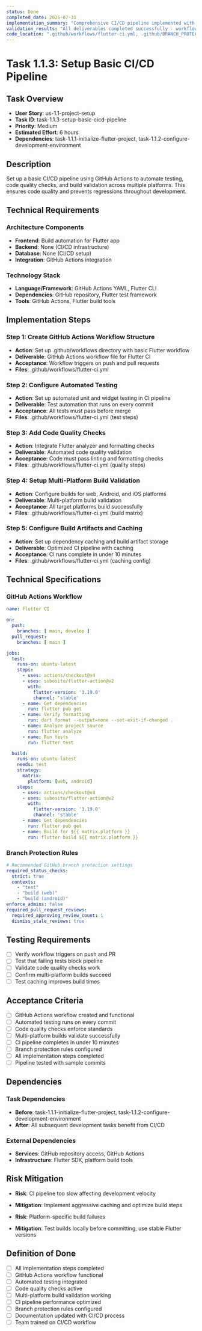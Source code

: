 ```yaml
---
status: Done
completed_date: 2025-07-31
implementation_summary: "Comprehensive CI/CD pipeline implemented with GitHub Actions including test automation, multi-platform builds, code quality checks, and security scanning"
validation_results: "All deliverables completed successfully - workflow functional, tests passing, builds validated"
code_location: ".github/workflows/flutter-ci.yml, .github/BRANCH_PROTECTION.md, .github/CI_CD_DOCUMENTATION.md"
---
```


# Task 1.1.3: Setup Basic CI/CD Pipeline

## Task Overview
- **User Story**: us-1.1-project-setup
- **Task ID**: task-1.1.3-setup-basic-cicd-pipeline
- **Priority**: Medium
- **Estimated Effort**: 6 hours
- **Dependencies**: task-1.1.1-initialize-flutter-project, task-1.1.2-configure-development-environment

## Description
Set up a basic CI/CD pipeline using GitHub Actions to automate testing, code quality checks, and build validation across multiple platforms. This ensures code quality and prevents regressions throughout development.

## Technical Requirements
### Architecture Components
- **Frontend**: Build automation for Flutter app
- **Backend**: None (CI/CD infrastructure)
- **Database**: None (CI/CD setup)
- **Integration**: GitHub Actions integration

### Technology Stack
- **Language/Framework**: GitHub Actions YAML, Flutter CLI
- **Dependencies**: GitHub repository, Flutter test framework
- **Tools**: GitHub Actions, Flutter build tools

## Implementation Steps

### Step 1: Create GitHub Actions Workflow Structure
- **Action**: Set up .github/workflows directory with basic Flutter workflow
- **Deliverable**: GitHub Actions workflow file for Flutter CI
- **Acceptance**: Workflow triggers on push and pull requests
- **Files**: .github/workflows/flutter-ci.yml

### Step 2: Configure Automated Testing
- **Action**: Set up automated unit and widget testing in CI pipeline
- **Deliverable**: Test automation that runs on every commit
- **Acceptance**: All tests must pass before merge
- **Files**: .github/workflows/flutter-ci.yml (test steps)

### Step 3: Add Code Quality Checks
- **Action**: Integrate Flutter analyzer and formatting checks
- **Deliverable**: Automated code quality validation
- **Acceptance**: Code must pass linting and formatting checks
- **Files**: .github/workflows/flutter-ci.yml (quality steps)

### Step 4: Setup Multi-Platform Build Validation
- **Action**: Configure builds for web, Android, and iOS platforms
- **Deliverable**: Multi-platform build validation
- **Acceptance**: All target platforms build successfully
- **Files**: .github/workflows/flutter-ci.yml (build matrix)

### Step 5: Configure Build Artifacts and Caching
- **Action**: Set up dependency caching and build artifact storage
- **Deliverable**: Optimized CI pipeline with caching
- **Acceptance**: CI runs complete in under 10 minutes
- **Files**: .github/workflows/flutter-ci.yml (caching config)

## Technical Specifications
### GitHub Actions Workflow
```yaml
name: Flutter CI

on:
  push:
    branches: [ main, develop ]
  pull_request:
    branches: [ main ]

jobs:
  test:
    runs-on: ubuntu-latest
    steps:
      - uses: actions/checkout@v4
      - uses: subosito/flutter-action@v2
        with:
          flutter-version: '3.19.0'
          channel: 'stable'
      - name: Get dependencies
        run: flutter pub get
      - name: Verify formatting
        run: dart format --output=none --set-exit-if-changed .
      - name: Analyze project source
        run: flutter analyze
      - name: Run tests
        run: flutter test

  build:
    runs-on: ubuntu-latest
    needs: test
    strategy:
      matrix:
        platform: [web, android]
    steps:
      - uses: actions/checkout@v4
      - uses: subosito/flutter-action@v2
        with:
          flutter-version: '3.19.0'
          channel: 'stable'
      - name: Get dependencies
        run: flutter pub get
      - name: Build for ${{ matrix.platform }}
        run: flutter build ${{ matrix.platform }}
```

### Branch Protection Rules
```yaml
# Recommended GitHub branch protection settings
required_status_checks:
  strict: true
  contexts:
    - "test"
    - "build (web)"
    - "build (android)"
enforce_admins: false
required_pull_request_reviews:
  required_approving_review_count: 1
  dismiss_stale_reviews: true
```

## Testing Requirements
- [ ] Verify workflow triggers on push and PR
- [ ] Test that failing tests block pipeline
- [ ] Validate code quality checks work
- [ ] Confirm multi-platform builds succeed
- [ ] Test caching improves build times

## Acceptance Criteria
- [ ] GitHub Actions workflow created and functional
- [ ] Automated testing runs on every commit
- [ ] Code quality checks enforce standards
- [ ] Multi-platform builds validate successfully
- [ ] CI pipeline completes in under 10 minutes
- [ ] Branch protection rules configured
- [ ] All implementation steps completed
- [ ] Pipeline tested with sample commits

## Dependencies
### Task Dependencies
- **Before**: task-1.1.1-initialize-flutter-project, task-1.1.2-configure-development-environment
- **After**: All subsequent development tasks benefit from CI/CD

### External Dependencies
- **Services**: GitHub repository access, GitHub Actions
- **Infrastructure**: Flutter SDK, platform build tools

## Risk Mitigation
- **Risk**: CI pipeline too slow affecting development velocity
- **Mitigation**: Implement aggressive caching and optimize build steps

- **Risk**: Platform-specific build failures
- **Mitigation**: Test builds locally before committing, use stable Flutter versions

## Definition of Done
- [ ] All implementation steps completed
- [ ] GitHub Actions workflow functional
- [ ] Automated testing integrated
- [ ] Code quality checks active
- [ ] Multi-platform build validation working
- [ ] CI pipeline performance optimized
- [ ] Branch protection rules configured
- [ ] Documentation updated with CI/CD process
- [ ] Team trained on CI/CD workflow
